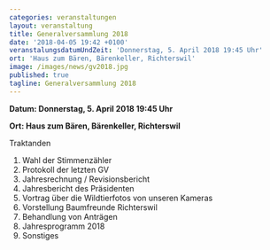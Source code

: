```yaml
---
categories: veranstaltungen
layout: veranstaltung
title: Generalversammlung 2018
date: '2018-04-05 19:42 +0100'
veranstalungsdatumUndZeit: 'Donnerstag, 5. April 2018 19:45 Uhr'
ort: 'Haus zum Bären, Bärenkeller, Richterswil'
image: /images/news/gv2018.jpg
published: true
tagline: Generalversammlung 2018
---
```


**Datum: Donnerstag, 5. April 2018 19:45 Uhr**

**Ort:   Haus zum Bären, Bärenkeller, Richterswil**


Traktanden
1. Wahl der Stimmenzähler
2. Protokoll der letzten GV
3. Jahresrechnung / Revisionsbericht
4. Jahresbericht des Präsidenten
5. Vortrag über die Wildtierfotos von unseren Kameras
6. Vorstellung Baumfreunde Richterswil
7. Behandlung von Anträgen
8. Jahresprogramm 2018
9. Sonstiges
